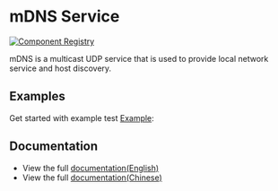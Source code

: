 # mDNS Service

[![Component Registry](https://components.espressif.com/components/espressif/mdns/badge.svg)](https://components.espressif.com/components/espressif/mdns)

mDNS is a multicast UDP service that is used to provide local network service and host discovery.

## Examples

Get started with example test [Example](https://github.com/espressif/esp-protocols/tree/master/components/mdns/examples):

## Documentation

* View the full [documentation(English)](https://docs.espressif.com/projects/esp-protocols/mdns/docs/latest/en/index.html)
* View the full [documentation(Chinese)](https://docs.espressif.com/projects/esp-protocols/mdns/latest/zh_CN/index.html)
